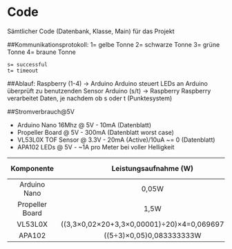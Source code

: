 # Code
Sämtlicher Code (Datenbank, Klasse, Main) für das Projekt

##Kommunikationsprotokoll:
	1= gelbe Tonne
	2= schwarze Tonne
	3= grüne Tonne
	4= braune Tonne
	
	s= successful
	t= timeout

##Ablauf:
	Raspberry (1-4) -> Arduino
	Arduino steuert LEDs an
	Arduino überprüft zu benutzenden Sensor
	Arduino (s/t) -> Raspberry
	Raspberry verarbeitet Daten, je nachdem ob s oder t (Punktesystem)

##Stromverbrauch@5V
- Arduino Nano 16Mhz @ 5V - 10mA (Datenblatt)
- Propeller Board @ 5V - 300mA (Datenblatt worst case)
- VL53L0X TOF Sensor @ 3.3V - 20mA (Active)/10uA ~= 0 (Datenblatt)
- APA102 LEDs @ 5V - ~1A pro Meter bei voller Helligkeit

| Komponente 	| Leistungsaufnahme (W)  	| Duty-Cycle  	| Anzahl	|
|:-:	|:-:	|:-:	|:-:	|
| Arduino Nano  	| 0,05W  	| 100%  	|1	|
| Propeller Board  	| 1,5W  	| 100%  	|1	|
| VL53L0X  	| ((3,3×0,02×20+3,3×0,00001)÷20)×4=0,069697742W  	| 5%  	|4	|
| APA102  	| ((5÷3)×0,05)0,083333333W  	| 100%  	|1	|